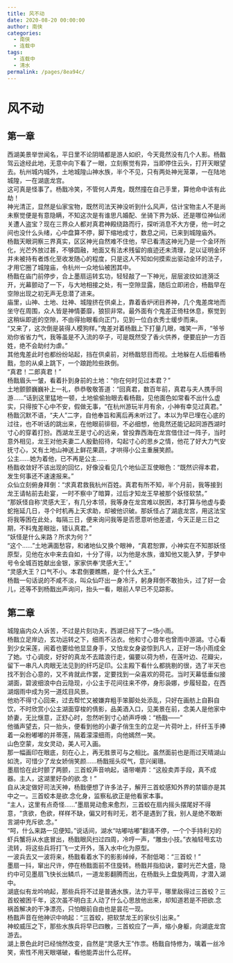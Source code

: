 ```yaml
---
title: 风不动
date: 2020-08-20 00:00:00
author: 南侠
categories: 
  - 南侠
  - 连载中
tags: 
  - 连载中
  - 清水
permalink: /pages/8ea94c/
---
```

  
# 风不动
  
## 第一章

西湖美景举世闻名，平日里不论阴晴都是游人如织，今天竟然没有几个人影。杨戬驾云途经此地，无意中向下看了一眼，立刻察觉有异，当即停住云头，打开天眼望去。杭州城内城外，土地城隍山神水族，半个不见，只有两处神光笼罩，一在陆地城隍，一在湖底龙宫。  
这可真是怪事了。杨戬冷笑，不管何人弄鬼，既然撞在自己手里，算他命中该有此劫！  
神光清正，显然是仙家宝物，既然司法天神没听到什么风声，估计宝物主人不是尚未察觉便是有意隐瞒，不知这次是有谁思凡婚配、坐骑下界为妖、还是哪位神仙闭关遭人盗宝？现在三界众人都对真君神殿绕路而行，探听消息不大方便，他一时之间也没什么头绪，心中盘算不停，脚下缩地成寸，数息之间，已来到城隍庙外。  
杨戬天眼洞察三界真实，区区神光自然难不住他，早已看清这神光乃是一个金环所化，光芒外放过甚，不够圆融，地面又有法术残留的痕迹还未清理，足以证明金环并未被持有者炼化至收发随心的程度，只是这人不知如何摸索出驱动金环的法子，才用它圈了城隍庙，令杭州一众地仙被困其中。  
杨戬在庙门前停步，合上墨扇运转玄功，轻轻敲了一下神光，层层波纹如涟漪泛开，光幕颤动了一下，与大地相接之处，有一空隙显露，随后立即闭合，杨戬早在空隙出现之初无声无息潜了进来。  
庙里，山神、土地、灶神、城隍挤在供桌上，靠着香炉闭目养神，几个鬼差席地而坐守在周围，众人皆是神情萎靡，狼狈非常。最外面有个鬼差正倚柱休息，察觉到这稍纵即逝的空隙，不由得抬眼看向正门，见到一位白衣秀士缓步而来。  
“又来了，这次倒是装得人模狗样。”鬼差对着杨戬上下打量几眼，嗤笑一声，“爷爷劝你省省力气，我等虽是不入流的卒子，可是既然受了香火供养，便要庇护一方百姓，绝不会助纣为虐。”  
其他鬼差此时也都纷纷站起，挡在供桌前，对杨戬怒目而视。土地躲在人后细看杨戬，忽的从桌上跳下，一个踉跄险些跌倒。  
“真君！二郎真君！”  
杨戬眉头一皱，看着扑到身前的土地：“你在何时见过本君？”  
土地颤颤巍巍补上一礼，恭恭敬敬答道：“回真君，数百年前，真君与夫人携手同游……”话到这里猛地一顿，土地偷偷抬眼去看杨戬，见他面色如常看不出什么虚实，只得按下心中不安，假做无事，“在杭州游玩半月有余，小神有幸见过真君。”  
杨戬沉默不语，“夫人”二字，自他奉旨和离后再未听过了。本以为早已埋在心底的过往，也不听话的跳出来，在他眼前徘徊，不必细想，他竟然还能记起同游西湖时寸心的穿着打扮。西湖龙王是寸心的远亲，曾投靠西海在龙宫借住过一阵子，当时意外相见，龙王对他夫妻二人殷勤招待，勾起寸心的思乡之情，他花了好大力气安抚寸心，又有土地山神送上鲜花果蔬，才哄得小公主重展笑颜。  
公主……她为着他，已不再是公主……  
杨戬收敛好不该出现的回忆，好像没看见几个地仙正互使眼色：“既然识得本君，发生何事还不速速报来。”  
众仙立刻俯身拜倒：“求真君救我杭州百姓。真君有所不知，半个月前，我等接到龙王请帖前去赴宴，一时不察中了暗算，过后才知龙王早被那个妖怪软禁。”  
“那妖怪自称‘灵感大王’，有几分本领，我等身在龙宫难以脱困，本打算与他虚与委蛇拖延几日，寻个时机再上天求助，却被他识破。那妖怪占了湖底龙宫，用这法宝将我等困在此处，每隔三日，便来询问我等是否愿意听他差遣，今天正是三日之期，不料鬼差眼拙，错认真君。”  
“妖怪是什么来路？所求为何？”  
“这个……”土地满面愁容，和诸地仙又换个眼神，“真君恕罪，小神实在不知那妖怪原型，见他在水中来去自如，十分了得，以为他是水族，谁知他又能入梦，于梦中号令全城百姓献出金银，家家供奉‘灵感大王’。”  
“灵感大王？口气不小。本君倒要瞧瞧，是个什么大王。”  
杨戬一句话说的不咸不淡，叫众仙吓出一身冷汗，躬身拜倒不敢抬头，过了好一会儿，还等不到杨戬出声询问，抬头一看，眼前人早已不见踪影。

## 第二章

城隍庙内众人诉苦，不过是片刻功夫，西湖已经下了一场小雨。  
杨戬立足岸边，玄功运转之下，细雨不沾衣。他和寸心昔年也曾雨中游湖。寸心看到少女采莲，闹着也要给他显显身手，又怕龙女身姿惊到凡人，正好一场小雨成全了她。寸心调皮，好好的真龙不去踏浪行走，偏要以荷为桥，在莲叶边、花瓣尖，留下一串凡人肉眼无法见到的纤巧足印。公主殿下看什么都挑剔的很，选了半天也找不到合心意的，又不肯就此作罢，定要找到一朵喜欢的荷花。当时天幕低垂似接湖面，碧波细浪中白云隐现，小公主于花间往来不停，身形袅娜，步履轻盈，在西湖烟雨中成为另一道炫目风景。  
他劝不得寸心回来，过去帮忙又被嫌弃粗手笨脚处处添乱，只好在画舫上自斟自饮，不时欣赏小公主湖面穿梭的倩影，品美酒入口，见美景在前，念美人是他家中娇妻，无比惬意，正舒心时，忽然听到寸心娇声呼唤：“杨戬——”  
他循声望去，只一抬头，便看到他的小妻子俏生生的立足一片荷叶上，纤纤玉手捧着一朵粉嘟嘟的并蒂莲，隔着濛濛细雨，向他嫣然一笑。  
山色空蒙，龙女灵动，美人可入画。  
那一幅画印在眼底，刻在心上，再无胜景可与之相比。虽然面前也是雨过天晴湖山如洗，可惜少了龙女娇俏笑颜……杨戬摇头叹气，意兴阑珊。  
墨扇恰在此时颤了两颤，三首蛟声音响起，语带嘲弄：“这般卖弄手段，真不成器。主人，这湖里好杂的欲.念！”  
自从决定做好司法天神，杨戬便想了许多法子，解开三首蛟感知外界的禁锢亦是其中之一。三首蛟本是欲.念化身，监察私欲正是他看家本事。  
“主人，这里有点奇怪……”墨扇晃动愈来愈烈，三首蛟在扇内摇头摆尾好不得意，“贪欲，色欲，样样不缺，偏又时有时无，若不是遇到了我，别人是绝不敢断言湖中充斥欲.念。”  
“呵，什么来路一见便知。”说话间，湖水“咕嘟咕嘟”翻涌不停，一个个手持利刃的虾兵蟹将从水底冒出，杨戬眼风扫过四周，冷哼一声，“雕虫小技。”衣袖轻甩玄功流转，将这些兵将打飞一丈开外，落入水中化为原型。  
一波兵去又一波将来，杨戬看着水下的影影绰绰，不耐低喝：“三首蛟！”  
墨扇一抖，窜出尺许，停在杨戬面前不住旋转。杨戬并指掐诀，霎时光芒大盛，隐约中可见墨扇飞快长出鳞爪，一道龙影翻腾而出，在杨戬头上盘旋两周，才潜入湖中。  
湖底似有龙吟响起，那些兵将不过是普通水族，法力平平，哪里敌得过三首蛟？三首蛟被困千年，这次虽不明白主人动了什么心思放他出来，却知道若是不把欲.念祸首解决的干净漂亮，只怕眼前自由也是昙花一现。  
杨戬声音在他神识中响起：“三首蛟，把软禁龙王的家伙引出来。”  
神蛟威压之下，那些水族兵将早已四散，三首蛟应了一声，缩小身躯，向湖底龙宫游去。  
湖上景色此时已经悄然改变，自然是“灵感大王”作祟。杨戬自恃修为，噙着一丝冷笑，索性不用天眼堪破，看他能弄出什么花样。
